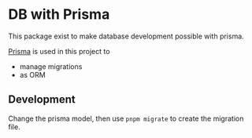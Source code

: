 # DB with Prisma

This package exist to make database development possible with prisma.

[Prisma](https://www.prisma.io/docs) is used in this project to

- manage migrations
- as ORM


## Development

Change the prisma model, then use `pnpm migrate` to create the migration file.
